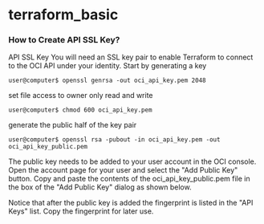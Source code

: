 # terraform_basic
### How to Create API SSL Key?
API SSL Key
You will need an SSL key pair to enable Terraform to connect to the OCI API under your identity. Start by generating a key

```user@computer$ openssl genrsa -out oci_api_key.pem 2048```

set file access to owner only read and write

```user@computer$ chmod 600 oci_api_key.pem```

generate the public half of the key pair

```user@computer$ openssl rsa -pubout -in oci_api_key.pem -out oci_api_key_public.pem```

The public key needs to be added to your user account in the OCI console. Open the account page for your user and select the "Add Public Key" button. Copy and paste the contents of the oci_api_key_public.pem file in the box of the "Add Public Key" dialog as shown below.



Notice that after the public key is added the fingerprint is listed in the "API Keys" list. Copy the fingerprint for later use.
